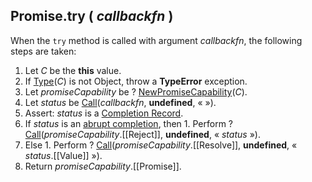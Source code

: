## Promise.try ( _callbackfn_ )

When the `try` method is called with argument _callbackfn_, the following steps are taken:
  1. Let _C_ be the **this** value.
  1. If <a href="https://tc39.github.io/ecma262/#sec-ecmascript-data-types-and-values">Type</a>(_C_) is not Object, throw a **TypeError** exception.
  1. Let _promiseCapability_ be ? <a href="http://www.ecma-international.org/ecma-262/6.0/index.html#sec-newpromisecapability">NewPromiseCapability</a>(_C_).
  1. Let _status_ be <a href="http://www.ecma-international.org/ecma-262/6.0/index.html#sec-call">Call</a>(_callbackfn_, **undefined**, &laquo; &raquo;).
  1. Assert: _status_ is a <a href="https://tc39.github.io/ecma262/#sec-completion-record-specification-type">Completion Record</a>.
  1. If _status_ is an <a href="https://tc39.github.io/ecma262/#sec-completion-record-specification-type">abrupt completion</a>, then
    1. Perform ? <a href="http://www.ecma-international.org/ecma-262/6.0/index.html#sec-call">Call</a>(_promiseCapability_.[[Reject]], **undefined**, « _status_ »).
  1. Else
    1. Perform ? <a href="http://www.ecma-international.org/ecma-262/6.0/index.html#sec-call">Call</a>(_promiseCapability_.[[Resolve]], **undefined**, « _status_.[[Value]] »).
  1. Return _promiseCapability_.[[Promise]].
